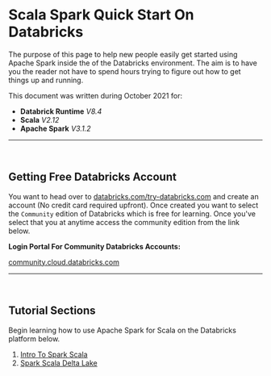 # **Scala Spark Quick Start On Databricks**

The purpose of this page to help new people easily get started using Apache Spark inside the of the Databricks environment. The aim is to have you the reader not have to spend hours trying to figure out how to get things up and running.

This document was written during October 2021 for:
* **Databrick Runtime** *V8.4*
* **Scala** *V2.12*
* **Apache Spark** *V3.1.2*

---

<br>

## **Getting Free Databricks Account**
You want to head over to [databricks.com/try-databricks.com](https://databricks.com/try-databricks) and create an account (No credit card required upfront). Once created you want to select the `Community` edition of Databricks which is free for learning. Once you've select that you at anytime access the community edition from the link below.

**Login Portal For Community Databricks Accounts:**

[community.cloud.databricks.com](https://community.cloud.databricks.com/)

---

<br>

## **Tutorial Sections**
Begin learning how to use Apache Spark for Scala on the Databricks platform below.

1. [Intro To Spark Scala](/docs/intro-to-spark-scala.md)
2. [Spark Scala Delta Lake](/docs/spark-scala-delta-lake.md)